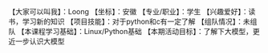 【大家可以叫我】：Loong
【坐标】：安徽
【专业/职业】：学生
【兴趣爱好】：读书，学习新的知识
【项目技能】：对于python和c有一定了解
【组队情况】：未组队
【本课程学习基础】：Linux/Python基础
【本期活动目标】：了解下大模型，更近一步认识大模型
